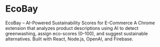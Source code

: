 # EcoBay
EcoBay – AI-Powered Sustainability Scores for E-Commerce A Chrome extension that analyzes product descriptions using AI to detect greenwashing, assign eco-scores (0–100), and suggest sustainable alternatives. Built with React, Node.js, OpenAI, and Firebase.
